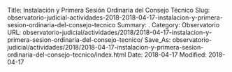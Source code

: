 Title: Instalación y Primera Sesión Ordinaria del Consejo Técnico
Slug: observatorio-judicial-actividades-2018-2018-04-17-instalacion-y-primera-sesion-ordinaria-del-consejo-tecnico
Summary: .
Category: Observatorio
URL: observatorio-judicial/actividades/2018/2018-04-17-instalacion-y-primera-sesion-ordinaria-del-consejo-tecnico/
Save_As: observatorio-judicial/actividades/2018/2018-04-17-instalacion-y-primera-sesion-ordinaria-del-consejo-tecnico/index.html
Date: 2018-04-17
Modified: 2018-04-17


 



